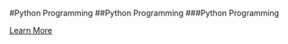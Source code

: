 #Python Programming
##Python Programming
###Python Programming

[Learn More](https://www.facebook.com)


